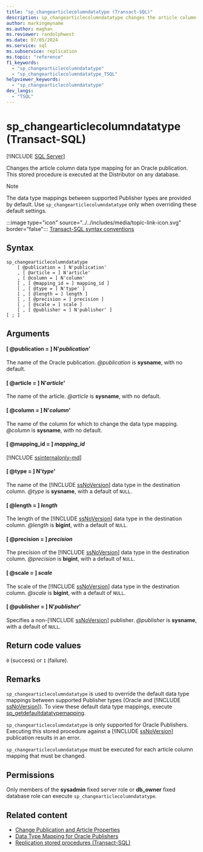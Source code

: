 ```yaml
---
title: "sp_changearticlecolumndatatype (Transact-SQL)"
description: sp_changearticlecolumndatatype changes the article column data type mapping for an Oracle publication.
author: markingmyname
ms.author: maghan
ms.reviewer: randolphwest
ms.date: 07/05/2024
ms.service: sql
ms.subservice: replication
ms.topic: "reference"
f1_keywords:
  - "sp_changearticlecolumndatatype"
  - "sp_changearticlecolumndatatype_TSQL"
helpviewer_keywords:
  - "sp_changearticlecolumndatatype"
dev_langs:
  - "TSQL"
---
```

# sp_changearticlecolumndatatype (Transact-SQL)

[!INCLUDE [SQL Server](../../includes/applies-to-version/sqlserver.md)]

Changes the article column data type mapping for an Oracle publication. This stored procedure is executed at the Distributor on any database.

> [!NOTE]  
> The data type mappings between supported Publisher types are provided by default. Use `sp_changearticlecolumndatatype` only when overriding these default settings.

:::image type="icon" source="../../includes/media/topic-link-icon.svg" border="false"::: [Transact-SQL syntax conventions](../../t-sql/language-elements/transact-sql-syntax-conventions-transact-sql.md)

## Syntax

```syntaxsql
sp_changearticlecolumndatatype
    [ @publication = ] N'publication'
    , [ @article = ] N'article'
    , [ @column = ] N'column'
    [ , [ @mapping_id = ] mapping_id ]
    [ , [ @type = ] N'type' ]
    [ , [ @length = ] length ]
    [ , [ @precision = ] precision ]
    [ , [ @scale = ] scale ]
    [ , [ @publisher = ] N'publisher' ]
[ ; ]
```

## Arguments

#### [ @publication = ] N'*publication*'

The name of the Oracle publication. *@publication* is **sysname**, with no default.

#### [ @article = ] N'*article*'

The name of the article. *@article* is **sysname**, with no default.

#### [ @column = ] N'*column*'

The name of the column for which to change the data type mapping. *@column* is **sysname**, with no default.

#### [ @mapping_id = ] *mapping_id*

[!INCLUDE [ssinternalonly-md](../../includes/ssinternalonly-md.md)]

#### [ @type = ] N'*type*'

The name of the [!INCLUDE [ssNoVersion](../../includes/ssnoversion-md.md)] data type in the destination column. *@type* is **sysname**, with a default of `NULL`.

#### [ @length = ] *length*

The length of the [!INCLUDE [ssNoVersion](../../includes/ssnoversion-md.md)] data type in the destination column. *@length* is **bigint**, with a default of `NULL`.

#### [ @precision = ] *precision*

The precision of the [!INCLUDE [ssNoVersion](../../includes/ssnoversion-md.md)] data type in the destination column. *@precision* is **bigint**, with a default of `NULL`.

#### [ @scale = ] *scale*

The scale of the [!INCLUDE [ssNoVersion](../../includes/ssnoversion-md.md)] data type in the destination column. *@scale* is **bigint**, with a default of `NULL`.

#### [ @publisher = ] N'*publisher*'

Specifies a non-[!INCLUDE [ssNoVersion](../../includes/ssnoversion-md.md)] publisher. *@publisher* is **sysname**, with a default of `NULL`.

## Return code values

`0` (success) or `1` (failure).

## Remarks

`sp_changearticlecolumndatatype` is used to override the default data type mappings between supported Publisher types (Oracle and [!INCLUDE [ssNoVersion](../../includes/ssnoversion-md.md)]). To view these default data type mappings, execute [sp_getdefaultdatatypemapping](sp-getdefaultdatatypemapping-transact-sql.md).

`sp_changearticlecolumndatatype` is only supported for Oracle Publishers. Executing this stored procedure against a [!INCLUDE [ssNoVersion](../../includes/ssnoversion-md.md)] publication results in an error.

`sp_changearticlecolumndatatype` must be executed for each article column mapping that must be changed.

## Permissions

Only members of the **sysadmin** fixed server role or **db_owner** fixed database role can execute `sp_changearticlecolumndatatype`.

## Related content

- [Change Publication and Article Properties](../replication/publish/change-publication-and-article-properties.md)
- [Data Type Mapping for Oracle Publishers](../replication/non-sql/data-type-mapping-for-oracle-publishers.md)
- [Replication stored procedures (Transact-SQL)](replication-stored-procedures-transact-sql.md)
